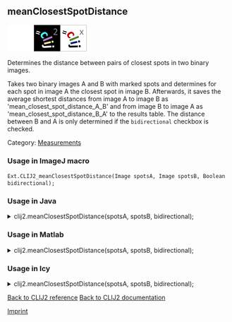 ## meanClosestSpotDistance
<img src="images/mini_empty_logo.png"/><img src="images/mini_clij2_logo.png"/><img src="images/mini_clijx_logo.png"/>

Determines the distance between pairs of closest spots in two binary images. 

Takes two binary images A and B with marked spots and determines for each spot in image A the closest spot in image B. Afterwards, it saves the average shortest distances from image A to image B as 'mean_closest_spot_distance_A_B' and from image B to image A as 'mean_closest_spot_distance_B_A' to the results table. The distance between B and A is only determined if the `bidirectional` checkbox is checked.

Category: [Measurements](https://clij.github.io/clij2-docs/reference__measurement)

### Usage in ImageJ macro
```
Ext.CLIJ2_meanClosestSpotDistance(Image spotsA, Image spotsB, Boolean bidirectional);
```




### Usage in Java


<details>

<summary>
clij2.meanClosestSpotDistance(spotsA, spotsB, bidirectional);
</summary>
<pre class="highlight">// init CLIJ and GPU
import net.haesleinhuepf.clij2.CLIJ2;
import net.haesleinhuepf.clij.clearcl.ClearCLBuffer;
CLIJ2 clij2 = CLIJ2.getInstance();

// get input parameters
ClearCLBuffer spotsA = clij2.push(spotsAImagePlus);
ClearCLBuffer spotsB = clij2.push(spotsBImagePlus);
boolean bidirectional = true;
</pre>

<pre class="highlight">
// Execute operation on GPU
double[] resultMeanClosestSpotDistance = clij2.meanClosestSpotDistance(spotsA, spotsB, bidirectional);
</pre>

<pre class="highlight">
//show result
System.out.println(resultMeanClosestSpotDistance);

// cleanup memory on GPU
clij2.release(spotsA);
clij2.release(spotsB);
</pre>

</details>





### Usage in Matlab


<details>

<summary>
clij2.meanClosestSpotDistance(spotsA, spotsB, bidirectional);
</summary>
<pre class="highlight">% init CLIJ and GPU
clij2 = init_clatlab();

% get input parameters
spotsA = clij2.pushMat(spotsA_matrix);
spotsB = clij2.pushMat(spotsB_matrix);
bidirectional = true;
</pre>

<pre class="highlight">
% Execute operation on GPU
double[] resultMeanClosestSpotDistance = clij2.meanClosestSpotDistance(spotsA, spotsB, bidirectional);
</pre>

<pre class="highlight">
% show result
System.out.println(resultMeanClosestSpotDistance);

% cleanup memory on GPU
clij2.release(spotsA);
clij2.release(spotsB);
</pre>

</details>





### Usage in Icy


<details>

<summary>
clij2.meanClosestSpotDistance(spotsA, spotsB, bidirectional);
</summary>
<pre class="highlight">// init CLIJ and GPU
importClass(net.haesleinhuepf.clicy.CLICY);
importClass(Packages.icy.main.Icy);

clij2 = CLICY.getInstance();

// get input parameters
spotsA_sequence = getSequence();
spotsA = clij2.pushSequence(spotsA_sequence);
spotsB_sequence = getSequence();
spotsB = clij2.pushSequence(spotsB_sequence);
bidirectional = true;
</pre>

<pre class="highlight">
// Execute operation on GPU
double[] resultMeanClosestSpotDistance = clij2.meanClosestSpotDistance(spotsA, spotsB, bidirectional);
</pre>

<pre class="highlight">
// show result
System.out.println(resultMeanClosestSpotDistance);

// cleanup memory on GPU
clij2.release(spotsA);
clij2.release(spotsB);
</pre>

</details>



[Back to CLIJ2 reference](https://clij.github.io/clij2-docs/reference)
[Back to CLIJ2 documentation](https://clij.github.io/clij2-docs)

[Imprint](https://clij.github.io/imprint)
